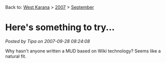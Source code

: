 Back to: [West Karana](/posts/westkarana.md) > [2007](/posts/2007/westkarana.md) > [September](./westkarana.md)
# Here's something to try...

*Posted by Tipa on 2007-09-28 08:24:08*

Why hasn't anyone written a MUD based on Wiki technology? Seems like a natural fit.
